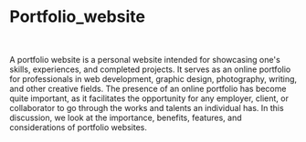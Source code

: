 <h1>Portfolio_website</h1>
<br>
<p>A portfolio website is a personal website intended for showcasing one's skills, experiences, and completed projects. It serves as an online portfolio for professionals in web development, graphic design, photography, writing, and other creative fields. The presence of an online portfolio has become quite important, as it facilitates the opportunity for any employer, client, or collaborator to go through the works and talents an individual has. In this discussion, we look at the importance, benefits, features, and considerations of portfolio websites.</p>
